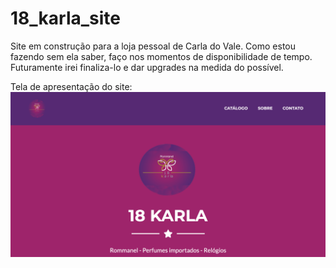 # 18_karla_site
Site em construção para a loja pessoal de Carla do Vale. Como estou fazendo sem ela saber, faço nos momentos de disponibilidade de tempo. Futuramente irei finaliza-lo e dar upgrades na medida do possível. 

Tela de apresentação do site:
![Alt text](assets/img/home_site.png?raw=true "Title")
